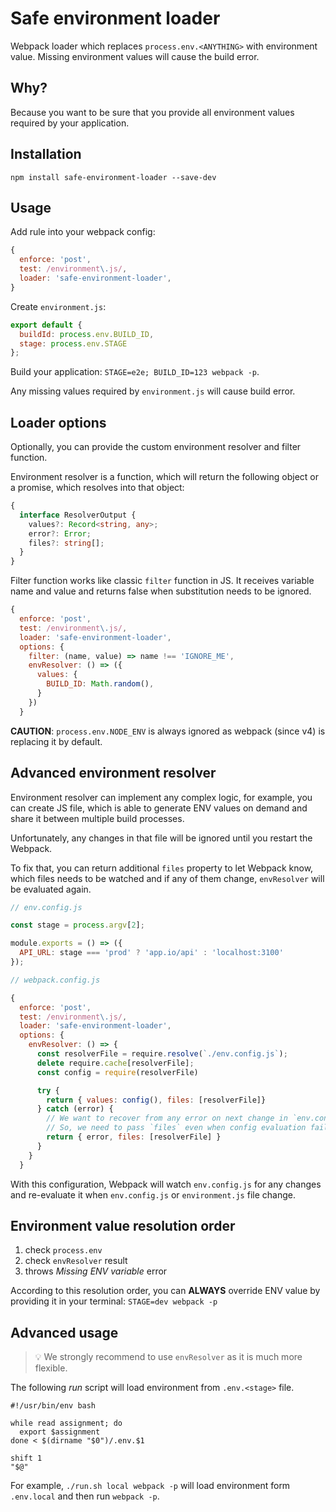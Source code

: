 # Safe environment loader

Webpack loader which replaces `process.env.<ANYTHING>` with environment value.
Missing environment values will cause the build error.

## Why?

Because you want to be sure that you provide all environment values required by your application.

## Installation

```
npm install safe-environment-loader --save-dev
```

## Usage

Add rule into your webpack config:

```js
{
  enforce: 'post',
  test: /environment\.js/,
  loader: 'safe-environment-loader',
}
```

Create `environment.js`:

```js
export default {
  buildId: process.env.BUILD_ID,
  stage: process.env.STAGE
};
```

Build your application: `STAGE=e2e; BUILD_ID=123 webpack -p`.

Any missing values required by `environment.js` will cause build error.

## Loader options

Optionally, you can provide the custom environment resolver and filter function.

Environment resolver is a function, which will return the following object or a promise, which resolves into that object:

```ts
{
  interface ResolverOutput {
    values?: Record<string, any>;
    error?: Error;
    files?: string[];
  }
}
```

Filter function works like classic `filter` function in JS. It receives variable name and value and returns false when substitution needs to be ignored.

```js
{
  enforce: 'post',
  test: /environment\.js/,
  loader: 'safe-environment-loader',
  options: {
    filter: (name, value) => name !== 'IGNORE_ME',
    envResolver: () => ({
      values: {
        BUILD_ID: Math.random(),
      }
    })
  }
```

**CAUTION**: `process.env.NODE_ENV` is always ignored as webpack (since v4) is replacing it by default.

## Advanced environment resolver

Environment resolver can implement any complex logic, for example, you can create JS file, which is able to generate ENV values on demand and share it between multiple build processes.

Unfortunately, any changes in that file will be ignored until you restart the Webpack.

To fix that, you can return additional `files` property to let Webpack know, which files needs to be watched and if any of them change, `envResolver` will be evaluated again.

```js
// env.config.js

const stage = process.argv[2];

module.exports = () => ({
  API_URL: stage === 'prod' ? 'app.io/api' : 'localhost:3100'
});
```

```js
// webpack.config.js

{
  enforce: 'post',
  test: /environment\.js/,
  loader: 'safe-environment-loader',
  options: {
    envResolver: () => {
      const resolverFile = require.resolve(`./env.config.js`);
      delete require.cache[resolverFile];
      const config = require(resolverFile)

      try {
        return { values: config(), files: [resolverFile]}
      } catch (error) {
        // We want to recover from any error on next change in `env.config.js`.
        // So, we need to pass `files` even when config evaluation fails.
        return { error, files: [resolverFile] }
      }
    }
  }
```

With this configuration, Webpack will watch `env.config.js` for any changes
and re-evaluate it when `env.config.js` or `environment.js` file change.

## Environment value resolution order

1. check `process.env`
2. check `envResolver` result
3. throws _Missing ENV variable_ error

According to this resolution order, you can **ALWAYS** override ENV value by providing it in your terminal: `STAGE=dev webpack -p`

## Advanced usage

> 💡 We strongly recommend to use `envResolver` as it is much more flexible.

The following _run_ script will load environment from `.env.<stage>` file.

```
#!/usr/bin/env bash

while read assignment; do
  export $assignment
done < $(dirname "$0")/.env.$1

shift 1
"$@"
```

For example, `./run.sh local webpack -p` will load environment form `.env.local` and then run `webpack -p`.
